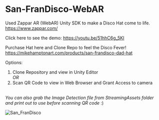 # San-FranDisco-WebAR
Used Zappar AR (WebAR) Unity SDK to make a Disco Hat come to life.
<br> https://www.zappar.com/ </br>

Click here to see the demo:
https://youtu.be/51hhC6g_5KI

Purchase Hat here and Clone Repo to feel the Disco Fever!
</br>
https://mikehamptonart.com/products/san-frandisco-dad-hat

Options:
1. Clone Repository and view in Unity Editor
</br><i>OR</i>
2. Scan QR Code to view in Web Browser and Grant Access to camera
</br>
<i>You can also grab the Image Detection file from StreamingAssets folder and print out to use before scanning QR code</i> :)

![San_FranDisco](https://github.com/josette-seitz/San-FranDisco-WebAR/assets/7431704/b78152fe-413f-420e-9acc-1a87118e4ed7)
